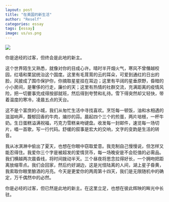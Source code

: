 ```yaml
---
layout: post
title: "在美国的新生活"
author: "Reself"
categories: essay
tags: [essay]
image: us/us.png
---
```


![](../assets/img/us/us.jpg)

你是途经的过客，但终会是此地的新主。

这个世界陌生又熟悉，就像对你的目成心许。晴时半开烟火气，寒风不曾僭越校园，红墙和栗鼠统治这个国度。这里有毛茸茸的云的耳朵，可爱到通红的日出的脸，风披成了围巾保护你，你摘取星星挂在耳边；这里有平阔的星垂原野，昏暗的小小房间，是奢侈的行走，廉价的天；这里有热情的社群交流，充满距离的疫情风险，把一切要事完成得按部就班，然后得到夸赞和礼待。雪下得突然却又轻快，带着温度的寒冷，凌晨五点的天台。

这不是个富庶的小城，我们从匆忙生活中寻找喜欢。烹饪每一顿饭，油和水相遇的滋滋响声，馥郁回香的牛肉，煸炒的蒜。晨起四个三个的煎蛋，两片培根，一杯牛奶。生日蛋糕溢满祝福，巧克力雪糕亲吻键盘。收发每一封邮件，速览每一场切片，唱一首歌，写一行代码。舒缓的叙事是宏大的交响，文字的变韵是生活的转音。

我从冰淇淋中偷出了夏天，也想在你眼中窃取爱意。我克制自己慢慢说，但怎样又能忍得住。我爱你三个字是被超发的爱情货币，每一场晚安是不会贬值的必需品。我们横越两次晨昏线，将时间拨动半天。三个昼夜将思念拉得好长，一个拥吻把距离放缩零点。我们会回家，然后约好湖边，这是光怪陆离的人间，湖上星子昏黄，我索取你眼里酿酒的月亮。今天是更爱你的两周第十四天，我们是无限随机中的确定，万千偶然中的必然。

你是必经的过客，但已然是此地的新主。在这里立足，也想在彼此辉映的眸光中长驻。